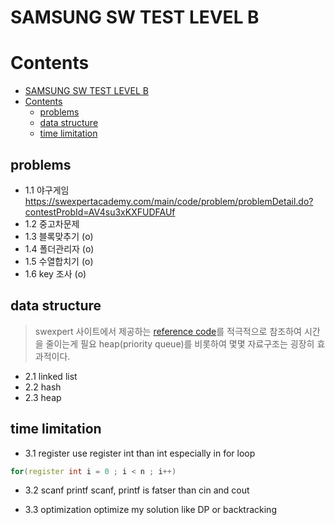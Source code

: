 # SAMSUNG SW TEST LEVEL B



# Contents

- [SAMSUNG SW TEST LEVEL B](#samsung-sw-test-level-b)
- [Contents](#contents)
  - [problems](#problems)
  - [data structure](#data-structure)
  - [time limitation](#time-limitation)

## problems

- 1.1 야구게임
  <https://swexpertacademy.com/main/code/problem/problemDetail.do?contestProbId=AV4su3xKXFUDFAUf>
- 1.2 중고차문제
- 1.3 블록맞추기 (o)
- 1.4 폴더관리자 (o)
- 1.5 수열합치기 (o)
- 1.6 key 조사 (o)

## data structure

> swexpert 사이트에서 제공하는 [reference code](https://swexpertacademy.com/main/code/referenceCode/referenceCodeList.do)를 적극적으로 참조하여 시간을 줄이는게 필요
> heap(priority queue)를 비롯하여 몇몇 자료구조는 굉장히 효과적이다.
- 2.1 linked list
- 2.2 hash
- 2.3 heap

## time limitation

- 3.1 register
use register int than int especially in for loop
```C++
for(register int i = 0 ; i < n ; i++)
```
- 3.2 scanf printf
scanf, printf is fatser than cin and cout

- 3.3 optimization
optimize my solution like DP or backtracking